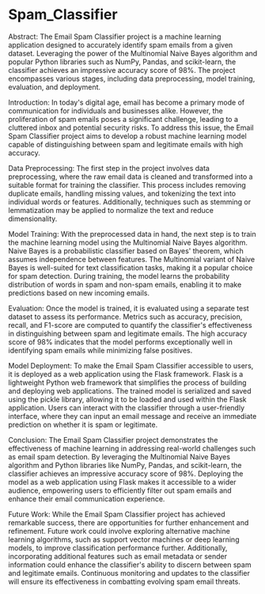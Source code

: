 # Spam_Classifier
Abstract:
The Email Spam Classifier project is a machine learning application designed to accurately identify spam emails from a given dataset. Leveraging the power of the Multinomial Naive Bayes algorithm and popular Python libraries such as NumPy, Pandas, and scikit-learn, the classifier achieves an impressive accuracy score of 98%. The project encompasses various stages, including data preprocessing, model training, evaluation, and deployment.

Introduction:
In today's digital age, email has become a primary mode of communication for individuals and businesses alike. However, the proliferation of spam emails poses a significant challenge, leading to a cluttered inbox and potential security risks. To address this issue, the Email Spam Classifier project aims to develop a robust machine learning model capable of distinguishing between spam and legitimate emails with high accuracy.

Data Preprocessing:
The first step in the project involves data preprocessing, where the raw email data is cleaned and transformed into a suitable format for training the classifier. This process includes removing duplicate emails, handling missing values, and tokenizing the text into individual words or features. Additionally, techniques such as stemming or lemmatization may be applied to normalize the text and reduce dimensionality.

Model Training:
With the preprocessed data in hand, the next step is to train the machine learning model using the Multinomial Naive Bayes algorithm. Naive Bayes is a probabilistic classifier based on Bayes' theorem, which assumes independence between features. The Multinomial variant of Naive Bayes is well-suited for text classification tasks, making it a popular choice for spam detection. During training, the model learns the probability distribution of words in spam and non-spam emails, enabling it to make predictions based on new incoming emails.

Evaluation:
Once the model is trained, it is evaluated using a separate test dataset to assess its performance. Metrics such as accuracy, precision, recall, and F1-score are computed to quantify the classifier's effectiveness in distinguishing between spam and legitimate emails. The high accuracy score of 98% indicates that the model performs exceptionally well in identifying spam emails while minimizing false positives.

Model Deployment:
To make the Email Spam Classifier accessible to users, it is deployed as a web application using the Flask framework. Flask is a lightweight Python web framework that simplifies the process of building and deploying web applications. The trained model is serialized and saved using the pickle library, allowing it to be loaded and used within the Flask application. Users can interact with the classifier through a user-friendly interface, where they can input an email message and receive an immediate prediction on whether it is spam or legitimate.

Conclusion:
The Email Spam Classifier project demonstrates the effectiveness of machine learning in addressing real-world challenges such as email spam detection. By leveraging the Multinomial Naive Bayes algorithm and Python libraries like NumPy, Pandas, and scikit-learn, the classifier achieves an impressive accuracy score of 98%. Deploying the model as a web application using Flask makes it accessible to a wider audience, empowering users to efficiently filter out spam emails and enhance their email communication experience.

Future Work:
While the Email Spam Classifier project has achieved remarkable success, there are opportunities for further enhancement and refinement. Future work could involve exploring alternative machine learning algorithms, such as support vector machines or deep learning models, to improve classification performance further. Additionally, incorporating additional features such as email metadata or sender information could enhance the classifier's ability to discern between spam and legitimate emails. Continuous monitoring and updates to the classifier will ensure its effectiveness in combatting evolving spam email threats.
